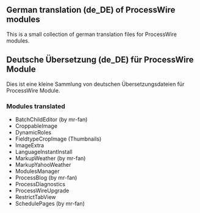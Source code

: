 ## German translation (de_DE) of ProcessWire modules 
This is a small collection of german translation files for ProcessWire modules.

## Deutsche Übersetzung (de_DE) für ProcessWire Module
Dies ist eine kleine Sammlung von deutschen Übersetzungsdateien für ProcessWire Module.

### Modules translated
* BatchChildEditor (by mr-fan)
* CroppableImage
* DynamicRoles
* FieldtypeCropImage (Thumbnails)
* ImageExtra
* LanguageInstantInstall
* MarkupWeather (by mr-fan)
* MarkupYahooWeather
* ModulesManager
* ProcessBlog (by mr-fan)
* ProcessDiagnostics
* ProcessWireUpgrade
* RestrictTabView
* SchedulePages (by mr-fan)
